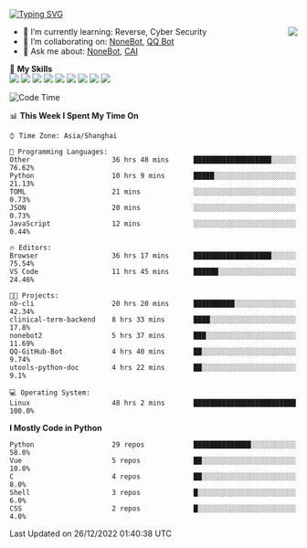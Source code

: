 [![Typing SVG](https://readme-typing-svg.herokuapp.com?size=25&duration=2500&color=8C43EA&vCenter=true&width=200&height=40&lines=Hi+there+%F0%9F%91%8B%F0%9F%8F%BB;I'm+yanyongyu)](https://git.io/typing-svg)

<a href="#">
  <img align="right" src="https://github-readme-stats.vercel.app/api?username=yanyongyu&count_private=true&show_icons=true&bg_color=15,f2f7fd,E0EAFC" />
</a>

- 🌱 I’m currently learning: Reverse, Cyber Security
- 👯 I’m collaborating on: [NoneBot](https://github.com/nonebot), [QQ Bot](https://github.com/Mrs4s/go-cqhttp)
- 💬 Ask me about: [NoneBot](https://github.com/nonebot), [CAI](https://github.com/cscs181/CAI)

🌟 **My Skills**  
![](https://img.shields.io/badge/-Python-3e74a2?style=flat-square&logo=Python&logoColor=fff)
![](https://img.shields.io/badge/-Node.js-339933?style=flat-square&logo=Node.js&logoColor=fff)
![](https://img.shields.io/badge/-Vue-4fc08d?style=flat-square&logo=Vue.js&logoColor=fff)
![](https://img.shields.io/badge/-React-2d98ce?style=flat-square&logo=React&logoColor=fff)
![](https://img.shields.io/badge/-Docker-2496ED?style=flat-square&logo=Docker&logoColor=fff)
![](https://img.shields.io/badge/-Linux-000000?style=flat-square&logo=Linux&logoColor=fff)
![](https://img.shields.io/badge/-MySQL-4479A1?style=flat-square&logo=MySQL&logoColor=fff)
![](https://img.shields.io/badge/-Redis-DC382D?style=flat-square&logo=Redis&logoColor=fff)
![](https://img.shields.io/badge/-MongoDB-47A248?style=flat-square&logo=MongoDB&logoColor=fff)

<!--START_SECTION:waka-->
![Code Time](http://img.shields.io/badge/Code%20Time-3%2C472%20hrs%2039%20mins-blue)

📊 **This Week I Spent My Time On** 

```text
⌚︎ Time Zone: Asia/Shanghai

💬 Programming Languages: 
Other                    36 hrs 48 mins      ███████████████████░░░░░░   76.62% 
Python                   10 hrs 9 mins       █████░░░░░░░░░░░░░░░░░░░░   21.13% 
TOML                     21 mins             ░░░░░░░░░░░░░░░░░░░░░░░░░   0.73% 
JSON                     20 mins             ░░░░░░░░░░░░░░░░░░░░░░░░░   0.73% 
JavaScript               12 mins             ░░░░░░░░░░░░░░░░░░░░░░░░░   0.44%

🔥 Editors: 
Browser                  36 hrs 17 mins      ███████████████████░░░░░░   75.54% 
VS Code                  11 hrs 45 mins      ██████░░░░░░░░░░░░░░░░░░░   24.46%

🐱‍💻 Projects: 
nb-cli                   20 hrs 20 mins      ██████████░░░░░░░░░░░░░░░   42.34% 
clinical-term-backend    8 hrs 33 mins       ████░░░░░░░░░░░░░░░░░░░░░   17.8% 
nonebot2                 5 hrs 37 mins       ███░░░░░░░░░░░░░░░░░░░░░░   11.69% 
QQ-GitHub-Bot            4 hrs 40 mins       ██░░░░░░░░░░░░░░░░░░░░░░░   9.74% 
utools-python-doc        4 hrs 22 mins       ██░░░░░░░░░░░░░░░░░░░░░░░   9.1%

💻 Operating System: 
Linux                    48 hrs 2 mins       █████████████████████████   100.0%

```

**I Mostly Code in Python** 

```text
Python                   29 repos            ██████████████░░░░░░░░░░░   58.0% 
Vue                      5 repos             ██░░░░░░░░░░░░░░░░░░░░░░░   10.0% 
C                        4 repos             ██░░░░░░░░░░░░░░░░░░░░░░░   8.0% 
Shell                    3 repos             █░░░░░░░░░░░░░░░░░░░░░░░░   6.0% 
CSS                      2 repos             █░░░░░░░░░░░░░░░░░░░░░░░░   4.0%

```



 Last Updated on 26/12/2022 01:40:38 UTC
<!--END_SECTION:waka-->
